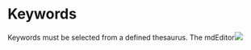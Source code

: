 # Keywords

Keywords must be selected from a defined thesaurus. The mdEditor![](https://cloud.githubusercontent.com/assets/5833603/21446033/b3c5ec1c-c86d-11e6-9137-e3226e232b09.png)




